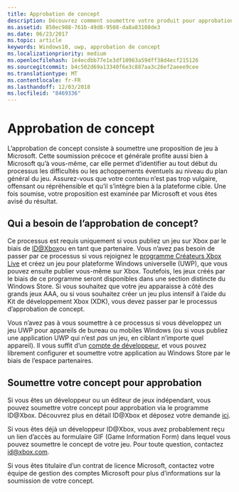 ```yaml
---
title: Approbation de concept
description: Découvrez comment soumettre votre produit pour approbation de concept, ce dont vous aurez besoin si votre produit s’exécute sur Xbox ou utilise Xbox Live.
ms.assetid: 850ec988-761b-49d8-9508-da8a83108de3
ms.date: 06/23/2017
ms.topic: article
keywords: Windows10, uwp, approbation de concept
ms.localizationpriority: medium
ms.openlocfilehash: 1e4ecdbb77e1e3df10963a59dff38d4ecf215126
ms.sourcegitcommit: b4c502d69a13340f6e3c887aa3c26ef2aeee9cee
ms.translationtype: MT
ms.contentlocale: fr-FR
ms.lasthandoff: 12/03/2018
ms.locfileid: "8469336"
---
```

# <a name="concept-approval"></a>Approbation de concept

L’approbation de concept consiste à soumettre une proposition de jeu à Microsoft. Cette soumission précoce et générale profite aussi bien à Microsoft qu’à vous-même, car elle permet d’identifier au tout début du processus les difficultés ou les achoppements éventuels au niveau du plan général du jeu. Assurez-vous que votre contenu n’est pas trop vulgaire, offensant ou répréhensible et qu’il s’intègre bien à la plateforme cible. Une fois soumise, votre proposition est examinée par Microsoft et vous êtes avisé du résultat.

## <a name="who-needs-concept-approval"></a>Qui a besoin de l’approbation de concept?

Ce processus est requis uniquement si vous publiez un jeu sur Xbox par le biais de [ID@Xbox](http://www.xbox.com/Developers/id)ou en tant que partenaire. Vous n’avez pas besoin de passer par ce processus si vous rejoignez le [programme Créateurs Xbox Live](https://developer.microsoft.com/games/xbox/xboxlive/creator) et créez un jeu pour plateforme Windows universelle (UWP), que vous pouvez ensuite publier vous-même sur Xbox. Toutefois, les jeux créés par le biais de ce programme seront disponibles dans une section distincte du Windows Store. Si vous souhaitez que votre jeu apparaisse à côté des grands jeux AAA, ou si vous souhaitez créer un jeu plus intensif à l’aide du Kit de développement Xbox (XDK), vous devez passer par le processus d’approbation de concept.

Vous n’avez pas à vous soumettre à ce processus si vous développez un jeu UWP pour appareils de bureau ou mobiles Windows (ou si vous publiez une application UWP qui n’est *pas* un jeu, en ciblant n’importe quel appareil). Il vous suffit d’un [compte de développeur](https://go.microsoft.com/fwlink/?LinkId=817223), et vous pouvez librement configurer et soumettre votre application au Windows Store par le biais de l’espace partenaires.

## <a name="submit-your-concept-for-approval"></a>Soumettre votre concept pour approbation

Si vous êtes un développeur ou un éditeur de jeux indépendant, vous pouvez soumettre votre concept pour approbation via le programme ID@Xbox. Découvrez plus en détail ID@Xbox et déposez votre demande [ici](http://www.xbox.com/Developers/id).

Si vous êtes déjà un développeur ID@Xbox, vous avez probablement reçu un lien d’accès au formulaire GIF (Game Information Form) dans lequel vous pouvez soumettre le concept de votre jeu. Pour toute question, contactez [id@xbox.com](mailto:id@xbox.com).

Si vous êtes titulaire d’un contrat de licence Microsoft, contactez votre équipe de gestion des comptes Microsoft pour plus d’informations sur la soumission de votre concept.
